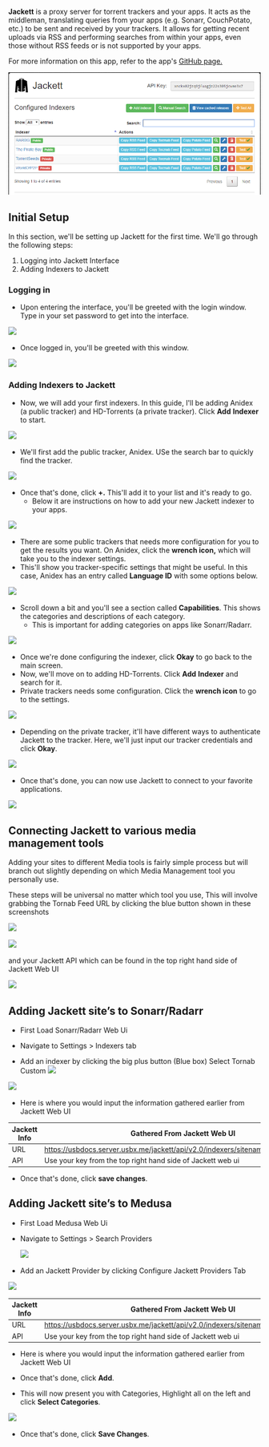 **Jackett** is a proxy server for torrent trackers and your apps. It acts as the middleman, translating queries from your apps (e.g. Sonarr, CouchPotato, etc.) to be sent and received by your trackers. It allows for getting recent uploads via RSS and performing searches from within your apps, even those without RSS feeds or is not supported by your apps.

For more information on this app, refer to the app's [GitHub page.](https://github.com/Jackett/Jackett)

![](https://raw.githubusercontent.com/DyonR/docker-templates/master/Screenshots/jackettvpn/jackettvpn-mainpage.png)

## Initial Setup

In this section, we'll be setting up Jackett for the first time. We'll go through the following steps:

1. Logging into Jackett Interface
2. Adding Indexers to Jackett

### Logging in

* Upon entering the interface, you'll be greeted with the login window. Type in your set password to get into the interface.

![](https://docs.usbx.me/uploads/images/gallery/2019-10/scaled-1680-/image-1571401409335.png)

* Once logged in, you'll be greeted with this window.

![](https://docs.usbx.me/uploads/images/gallery/2019-10/scaled-1680-/image-1571401552882.png)

### Adding Indexers to Jackett

* Now, we will add your first indexers. In this guide, I'll be adding Anidex (a public tracker) and HD-Torrents (a private tracker). Click **Add** **Indexer** to start.

![](https://docs.usbx.me/uploads/images/gallery/2019-10/scaled-1680-/image-1571402361004.png)

* We'll first add the public tracker, Anidex. USe the search bar to quickly find the tracker.

![](https://docs.usbx.me/uploads/images/gallery/2019-10/scaled-1680-/image-1571402861007.png)

* Once that's done, click **+.** This'll add it to your list and it's ready to go.
    * Below it are instructions on how to add your new Jackett indexer to your apps.

![](https://docs.usbx.me/uploads/images/gallery/2019-10/scaled-1680-/image-1571402938406.png)

* There are some public trackers that needs more configuration for you to get the results you want. On Anidex, click the **wrench icon,** which will take you to the indexer settings.
* This'll show you tracker-specific settings that might be useful. In this case, Anidex has an entry called **Language ID** with some options below.

![](https://docs.usbx.me/uploads/images/gallery/2019-10/scaled-1680-/image-1571731756265.png)

* Scroll down a bit and you'll see a section called **Capabilities**. This shows the categories and descriptions of each category.
    * This is important for adding categories on apps like Sonarr/Radarr.

![](https://docs.usbx.me/uploads/images/gallery/2019-10/scaled-1680-/image-1571731827045.png)

* Once we're done configuring the indexer, click **Okay** to go back to the main screen.
* Now, we'll move on to adding HD-Torrents. Click **Add** **Indexer** and search for it.
* Private trackers needs some configuration. Click the **wrench icon** to go to the settings.

![](https://docs.usbx.me/uploads/images/gallery/2019-10/scaled-1680-/image-1571732457416.png)

* Depending on the private tracker, it'll have different ways to authenticate Jackett to the tracker. Here, we'll just input our tracker credentials and click **Okay**.

![](https://docs.usbx.me/uploads/images/gallery/2019-10/scaled-1680-/image-1571732634827.png)

* Once that's done, you can now use Jackett to connect to your favorite applications.

![](https://docs.usbx.me/uploads/images/gallery/2019-10/scaled-1680-/image-1571733144187.png)

## Connecting Jackett to various media management tools

Adding your sites to different Media tools is fairly simple process but will
branch out slightly depending on which Media Management tool you personally use.

These steps will be universal no matter which tool you use, This will involve
grabbing the Tornab Feed URL by clicking the blue button shown in these
screenshots

![](https://i.imgur.com/nVn3muP.png)

![](https://i.imgur.com/QlLxYdI.png>)

and your Jackett API which can be found in the top right hand side of Jackett
Web UI

![](https://i.imgur.com/M3jvm7X.png)

## Adding Jackett site’s to Sonarr/Radarr

-   First Load Sonarr/Radarr Web Ui

-   Navigate to Settings > Indexers tab

-   Add an indexer by clicking the big plus button (Blue box) Select Tornab
    Custom
![](https://i.imgur.com/LCfQ4GA.png)

![](https://i.imgur.com/3MkiMbL.png)


-   Here is where you would input the information gathered earlier from Jackett
    Web UI

| Jackett Info | Gathered From Jackett Web UI                                                       |
|--------------|------------------------------------------------------------------------------------|
| URL          | https://usbdocs.server.usbx.me/jackett/api/v2.0/indexers/sitename/results/torznab/ |
| API          | Use your key from the top right hand side of Jackett web ui                        |


-   Once that's done, click **save changes**.

## Adding Jackett site’s to Medusa

-   First Load Medusa Web Ui

-   Navigate to Settings > Search Providers

    ![](https://i.imgur.com/OgU088H.png)

-   Add an Jackett Provider by clicking Configure Jackett Providers Tab

![](https://i.imgur.com/6vO8VYa.png)

| Jackett Info | Gathered From Jackett Web UI                                                       |
|--------------|------------------------------------------------------------------------------------|
| URL          | https://usbdocs.server.usbx.me/jackett/api/v2.0/indexers/sitename/results/torznab/ |
| API          | Use your key from the top right hand side of Jackett web ui                        |

-   Here is where you would input the information gathered earlier from Jackett
    Web UI

-    Once that's done, click **Add**.

-   This will now present you with Categories, Highlight all on the left and
    click **Select Categories**.

![](https://i.imgur.com/0bQoiHr.png)

-   Once that's done, click **Save Changes**.

